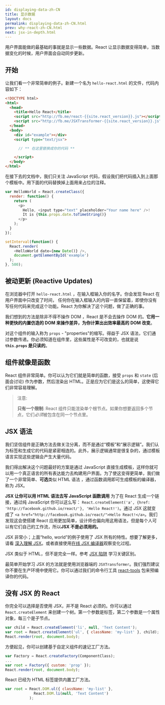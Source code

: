```yaml
---
id: displaying-data-zh-CN
title: 显示数据
layout: docs
permalink: displaying-data-zh-CN.html
prev: why-react-zh-CN.html
next: jsx-in-depth.html
---
```


用户界面能做的最基础的事就是显示一些数据。React 让显示数据变得简单，当数据变化的时候，用户界面会自动同步更新。


## 开始

让我们看一个非常简单的例子。新建一个名为 `hello-react.html` 的文件，代码内容如下：

```html
<!DOCTYPE html>
<html>
  <head>
    <title>Hello React</title>
    <script src="http://fb.me/react-{{site.react_version}}.js"></script>
    <script src="http://fb.me/JSXTransformer-{{site.react_version}}.js"></script>
  </head>
  <body>
    <div id="example"></div>
    <script type="text/jsx">

      // ** 在这里替换成你的代码 **

    </script>
  </body>
</html>
```

在接下去的文档中，我们只关注 JavaScript 代码，假设我们把代码插入到上面那个模板中。用下面的代码替换掉上面用来占位的注释。

```javascript
var HelloWorld = React.createClass({
  render: function() {
    return (
      <p>
        Hello, <input type="text" placeholder="Your name here" />!
        It is {this.props.date.toTimeString()}
      </p>
    );
  }
});

setInterval(function() {
  React.render(
    <HelloWorld date={new Date()} />,
    document.getElementById('example')
  );
}, 500);
```


## 被动更新 (Reactive Updates)

在浏览器中打开 `hello-react.html` ，在输入框输入你的名字。你会发现 React 在用户界面中只改变了时间， 任何你在输入框输入的内容一直保留着，即使你没有写任何代码来完成这个功能。React 为你解决了这个问题，做了正确的事。

我们想到的方法是除非不得不操作 DOM ，React 是不会去操作 DOM 的。**它用一种更快的内置仿造的 DOM 来操作差异，为你计算出出效率最高的 DOM 改变**。

对这个组件的输入称为 `props` - "properties"的缩写。得益于 JSX 语法，它们通过参数传递。你必须知道在组件里，这些属性是不可改变的，也就是说 **`this.props` 是只读的**。


## 组件就像是函数

React 组件非常简单。你可以认为它们就是简单的函数，接受 `props` 和 `state` (后面会讨论) 作为参数，然后渲染出 HTML。正是应为它们是这么的简单，这使得它们非常容易理解。

> 注意:
>
> **只有一个限制**: React 组件只能渲染单个根节点。如果你想要返回多个节点，它们*必须*被包含在同一个节点里。


## JSX 语法

我们坚信组件是正确方法去做关注分离，而不是通过“模板”和“展示逻辑”。我们认为标签和生成它的代码是紧密相连的。此外，展示逻辑通常是很复杂的，通过模板语言实现这些逻辑会产生大量代码。

我们得出解决这个问题最好的方案是通过 JavaScript 直接生成模板，这样你就可以用一个真正语言的所有表达能力去构建用户界面。为了使这变得更简单，我们做了一个非常简单、**可选**类似 HTML 语法 ，通过函数调用即可生成模板的编译器，称为 JSX。

**JSX 让你可以用 HTML 语法去写 JavaScript 函数调用** 为了在 React 生成一个链接，通过纯 JavaScript 你可以这么写： `React.createElement('a', {href: 'http://facebook.github.io/react/'}, 'Hello React!')`。通过 JSX 这就变成了 `<a href="http://facebook.github.io/react/">Hello React!</a>`。我们发现这会使搭建 React 应用更加简单，设计师也偏向用这用语法，但是每个人可以有它们自己的工作流，所以**JSX 不是必须用的。**

JSX 非常小；上面“hello, world”的例子使用了 JSX 所有的特性。想要了解更多，请看 [深入理解 JSX](/react/docs/jsx-in-depth.html)。或者直接使用[在线 JSX 编译器](/react/jsx-compiler.html)观察变化过程。

JSX 类似于 HTML，但不是完全一样。参考 [JSX 陷阱](/react/docs/jsx-gotchas.html) 学习关键区别。

最简单开始学习 JSX 的方法就是使用浏览器端的 `JSXTransformer`。我们强烈建议你不要在生产环境中使用它。你可以通过我们的命令行工具 [react-tools](http://npmjs.org/package/react-tools) 包来预编译你的代码。


## 没有 JSX 的 React

你完全可以选择是否使用 JSX，并不是 React 必须的。你可以通过 `React.createElement` 来创建一个树。第一个参数是标签，第二个参数是一个属性对象，每三个是子节点。

```javascript
var child = React.createElement('li', null, 'Text Content');
var root = React.createElement('ul', { className: 'my-list' }, child);
React.render(root, document.body);
```

方便起见，你可以创建基于自定义组件的速记工厂方法。

```javascript
var Factory = React.createFactory(ComponentClass);
...
var root = Factory({ custom: 'prop' });
React.render(root, document.body);
```

React 已经为 HTML 标签提供内置工厂方法。

```javascript
var root = React.DOM.ul({ className: 'my-list' },
             React.DOM.li(null, 'Text Content')
           );
```
